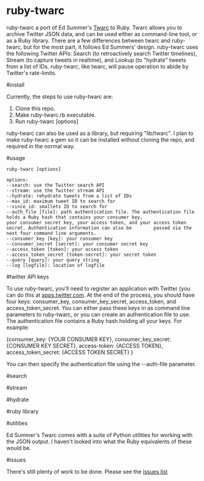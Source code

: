 # ruby-twarc

ruby-twarc a port of Ed Summer's [Twarc](https://github.com/edsu/twarc) to Ruby. Twarc allows you to archive Twitter JSON data, and can be used either as command-line tool, or as a Ruby library. There are a few differences between twarc and ruby-twarc, but for the most part, it follows Ed Summers' design. ruby-twarc uses the following Twitter APIs: Search (to retroactively search Twitter timelines), Stream (to capture tweets in realtime), and Lookup (to "hydrate" tweets from a list of IDs. ruby-twarc, like twarc, will pause operation to abide by Twitter's rate-limits.

#install

Currently, the steps to use ruby-twarc are:

1. Clone this repo.
2. Make ruby-twarc.rb executable.
3. Run 
    ruby-twarc [options]

ruby-twarc can also be used as a library, but requiring "lib/twarc". I plan to make ruby-twarc a gem so it can be installed without cloning the repo, and required in the normal way. 

#usage

    ruby-twarc [options]

    options:
    --search: use the Twitter search API
    --stream: use the Twitter stream API
    --hydrate: rehydrate tweets from a list of IDs
    --max_id: maximum tweet ID to search for
    --since_id: smallets ID to search for
    --auth_file [file]: path authentication file. The authentication file holds a Ruby hash that contains your consumer key, 
    your consumer secret key, your access token, and your access token secret. Authentication information can also be        passed via the next four command line arguments.
    --consumer_key [key]: your consumer key
    --consumer_secret [secret]: your consumer secret key
    --access_token [token]: your access token
    --access_token_secret [token-secret]: your secret token
    --query [query]: your query string
    --log [logfile]: location of logfile
    
#twitter API keys

To use ruby-twarc, you'll need to register an application with Twitter (you can do this at [apps.twitter.com](http://apps.twitter.com). At the end of the process, you should have four keys: consumer_key, consumer_key_secret, access_token, and access_token_secret. You can either pass these keys in as command line parameters to ruby-twarc, or you can create an authentication file to use. The authentication file contains a Ruby hash holding all your keys. For example:

  {consumer_key: {YOUR CONSUMER KEY}, consumer_key_secret: {CONSUMER KEY SECRET}, access-token: {ACCESS TOKEN}, access_token_secret: {ACCESS TOKEN SECRET} }

You can then specify the authentication file using the --auth-file parameter.

#search

#stream

#hydrate

#ruby library

#utilities

Ed Summer's Twarc comes with a suite of Python utilities for working with the JSON output. I haven't looked into what the Ruby equivalents of these would be. 

#issues

There's still plenty of work to be done. Please see the [issues list](https://github,com/redlibrarian/ruby-twarc/issues)

